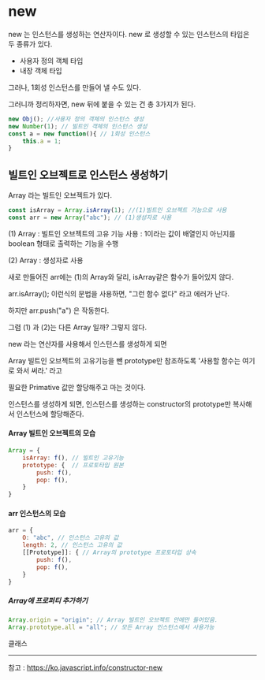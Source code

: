 # new



new 는 인스턴스를 생성하는 연산자이다.  new 로 생성할 수 있는 인스턴스의 타입은 두 종류가 있다.

- 사용자 정의 객체 타입
- 내장 객체 타입



그러나, 1회성 인스턴스를 만들어 낼 수도 있다. 

그러니까 정리하자면, new 뒤에 붙을 수 있는 건 총 3가지가 된다.

```javascript
new Obj(); //사용자 정의 객체의 인스턴스 생성
new Number(1); // 빌트인 객체의 인스턴스 생성
const a = new function(){ // 1회성 인스턴스
    this.a = 1;
}
```



## 빌트인 오브젝트로 인스턴스 생성하기



Array 라는 빌트인 오브젝트가 있다.

```javascript
const isArray = Array.isArray(1); //(1)빌트인 오브젝트 기능으로 사용
const arr = new Array("abc"); // (1)생성자로 사용
```

(1) Array : 빌트인 오브젝트의 고유 기능 사용 : 1이라는 값이 배열인지 아닌지를 boolean 형태로 출력하는 기능을 수행

(2) Array : 생성자로 사용



새로 만들어진 arr에는 (1)의 Array와 달리, isArray같은 함수가 들어있지 않다. 

arr.isArray(); 이런식의 문법을 사용하면, "그런 함수 없다" 라고 에러가 난다. 

하지만 arr.push("a") 은 작동한다. 

그렴 (1) 과 (2)는 다른 Array 일까? 그렇지 않다. 



new 라는 연산자를 사용해서 인스턴스를 생성하게 되면

Array 빌트인 오브젝트의 고유기능을 뺀 prototype만 참조하도록  '사용할 함수는 여기로 와서 써라.' 라고 



필요한 Primative 값만 할당해주고 마는 것이다.

인스턴스를 생성하게 되면, 인스턴스를 생성하는 constructor의 prototype만 복사해서 인스턴스에 할당해준다.



#### Array 빌트인 오브젝트의 모습

```javascript
Array = {
    isArray: f(), // 빌트인 고유기능
    prototype: {  // 프로토타입 원본 
        push: f(),
        pop: f(),
    }    
}
```



#### arr 인스턴스의 모습 

```javascript
arr = {
    O: "abc", // 인스턴스 고유의 값
    length: 2, // 인스턴스 고유의 값
    [[Prototype]]: { // Array의 prototype 프로토타입 상속
        push: f(),
        pop: f(),
    }    
}
```



##### Array에 프로퍼티 추가하기

```javascript
Array.origin = "origin"; // Array 빌트인 오브젝트 안에만 들어있음.
Array.prototype.all = "all"; // 모든 Array 인스턴스에서 사용가능
```







클래스

----

참고 : https://ko.javascript.info/constructor-new